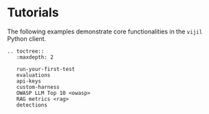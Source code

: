 # Tutorials

The following examples demonstrate core functionalities in the `vijil` Python client.

```{eval-rst}
.. toctree::
   :maxdepth: 2

   run-your-first-test
   evaluations
   api-keys
   custom-harness
   OWASP LLM Top 10 <owasp>
   RAG metrics <rag>
   detections
```